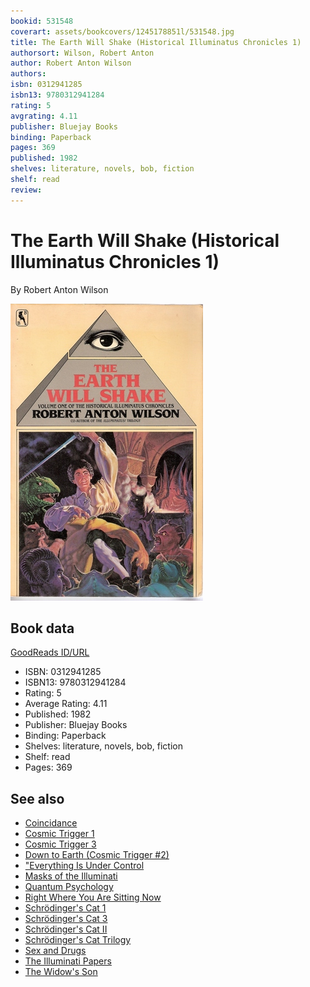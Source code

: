 ```yaml
---
bookid: 531548
coverart: assets/bookcovers/1245178851l/531548.jpg
title: The Earth Will Shake (Historical Illuminatus Chronicles 1)
authorsort: Wilson, Robert Anton
author: Robert Anton Wilson
authors: 
isbn: 0312941285
isbn13: 9780312941284
rating: 5
avgrating: 4.11
publisher: Bluejay Books
binding: Paperback
pages: 369
published: 1982
shelves: literature, novels, bob, fiction
shelf: read
review: 
---
```


# The Earth Will Shake (Historical Illuminatus Chronicles 1)

By Robert Anton Wilson

![](../../assets/bookcovers/1245178851l/531548.jpg)

## Book data

[GoodReads ID/URL](https://www.goodreads.com/book/show/531548)

- ISBN: 0312941285
- ISBN13: 9780312941284
- Rating: 5
- Average Rating: 4.11
- Published: 1982
- Publisher: Bluejay Books
- Binding: Paperback
- Shelves: literature, novels, bob, fiction
- Shelf: read
- Pages: 369


## See also

- [Coincidance](Coincidance-_A_Head_Test.md)
- [Cosmic Trigger 1](Cosmic_Trigger_1-_Final_Secret_of_the_Illuminati.md)
- [Cosmic Trigger 3](Cosmic_Trigger_3-_My_Life_After_Death.md)
- [Down to Earth (Cosmic Trigger #2)](Down_to_Earth_Cosmic_Trigger_2.md)
- ["Everything Is Under Control](Everything_Is_Under_Control-_Conspiracies__Cults_and_Cover-ups.md)
- [Masks of the Illuminati](Masks_of_the_Illuminati.md)
- [Quantum Psychology](Quantum_Psychology-_How_Brain_Software_Programs_You_and_Your_World.md)
- [Right Where You Are Sitting Now](Right_Where_You_Are_Sitting_Now.md)
- [Schrödinger's Cat 1](Schrödingers_Cat_1-_The_Universe_Next_Door.md)
- [Schrödinger's Cat 3](Schrödingers_Cat_3-_The_Homing_Pigeons.md)
- [Schrödinger's Cat II](Schrödingers_Cat_II-_The_Trick_Top_Hat.md)
- [Schrödinger's Cat Trilogy](Schrödingers_Cat_Trilogy.md)
- [Sex and Drugs](Sex_and_Drugs-_A_Journey_Beyond_Limits.md)
- [The Illuminati Papers](The_Illuminati_Papers.md)
- [The Widow's Son](The_Widows_Son.md)
